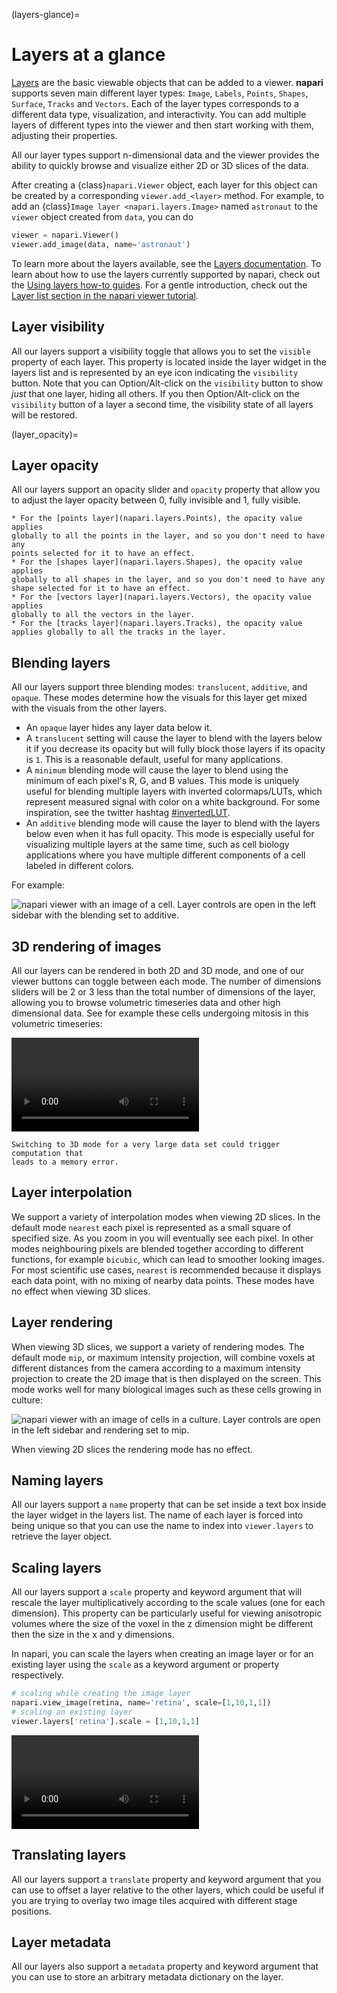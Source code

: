 (layers-glance)=
# Layers at a glance

[Layers](napari.layers) are the basic viewable objects that can be added to a
viewer. **napari** supports seven main different layer types: `Image`, `Labels`,
`Points`, `Shapes`, `Surface`, `Tracks` and `Vectors`. Each of the layer types
corresponds to a different data type, visualization, and interactivity. You can
add multiple layers of different types into the viewer and then start working
with them, adjusting their properties.

All our layer types support n-dimensional data and the viewer provides the
ability to quickly browse and visualize either 2D or 3D slices of the data.

After creating a {class}`napari.Viewer` object, each layer for this object can
be created by a corresponding `viewer.add_<layer>` method. For example, to add
an {class}`Image layer <napari.layers.Image>` named `astronaut` to the `viewer`
object created from `data`, you can do

```python
viewer = napari.Viewer()
viewer.add_image(data, name='astronaut')
```

To learn more about the layers available, see the
[Layers documentation](napari.layers). To learn about how to use the layers currently supported by napari, check out the
[Using layers how-to guides](../../howtos/layers/index). For a gentle
introduction, check out the
[Layer list section in the napari viewer tutorial](layer_list).

## Layer visibility

All our layers support a visibility toggle that allows you to set the `visible`
property of each layer. This property is located inside the layer widget in the
layers list and is represented by an eye icon indicating the `visibility` button.
Note that you can Option/Alt-click on the `visibility` button to show *just* that
one layer, hiding all others. If you then Option/Alt-click on the `visibility` 
button of a layer a second time, the visibility state of all layers will be restored.  

(layer_opacity)=
## Layer opacity

All our layers support an opacity slider and `opacity` property that allow you
to adjust the layer opacity between 0, fully invisible and 1, fully visible.

```{note}
* For the [points layer](napari.layers.Points), the opacity value applies
globally to all the points in the layer, and so you don't need to have any
points selected for it to have an effect.
* For the [shapes layer](napari.layers.Shapes), the opacity value applies
globally to all shapes in the layer, and so you don't need to have any
shape selected for it to have an effect.
* For the [vectors layer](napari.layers.Vectors), the opacity value applies
globally to all the vectors in the layer.
* For the [tracks layer](napari.layers.Tracks), the opacity value applies globally to all the tracks in the layer.
```

## Blending layers

All our layers support three blending modes: `translucent`, `additive`, and
`opaque`. These modes determine how the visuals for this layer get mixed with
the visuals from the other layers.

* An `opaque` layer hides any layer data below it.
* A `translucent` setting will cause the layer to blend with the layers below
it if you decrease its opacity but will fully block those layers if its opacity
is `1`. This is a reasonable default, useful for many applications.
* A `minimum` blending mode will cause the layer to blend using the minimum of each pixel's R, G, and B values. This mode is uniquely useful for
blending multiple layers with inverted colormaps/LUTs, which represent measured signal with color on a white background. For some inspiration, see the twitter hashtag [#invertedLUT](https://twitter.com/hashtag/invertedLUT).
* An `additive` blending mode will cause the layer to blend with the layers
below even when it has full opacity. This mode is especially useful for
visualizing multiple layers at the same time, such as cell biology applications
where you have multiple different components of a cell labeled in different
colors.

For example:

![napari viewer with an image of a cell. Layer controls are open in the left sidebar with the blending set to additive.](./images/blending.png)

## 3D rendering of images

All our layers can be rendered in both 2D and 3D mode, and one of our viewer
buttons can toggle between each mode. The number of dimensions sliders will be 2
or 3 less than the total number of dimensions of the layer, allowing you to
browse volumetric timeseries data and other high dimensional data. See for
example these cells undergoing mitosis in this volumetric timeseries:

![napari viewer with an image of a cell undergoing mitosis. The scroll bar below the canvas controls the timeseries, allowing different stages of mitosis to be visible.](./images/mitosis.webm)

```{note}
Switching to 3D mode for a very large data set could trigger computation that
leads to a memory error.
```

## Layer interpolation

We support a variety of interpolation modes when viewing 2D slices. In the
default mode `nearest` each pixel is represented as a small square of specified
size. As you zoom in you will eventually see each pixel. In other modes
neighbouring pixels are blended together according to different functions, for
example `bicubic`, which can lead to smoother looking images. For most
scientific use cases, `nearest` is recommended because it displays each data
point, with no mixing of nearby data points. These modes have no effect when
viewing 3D slices.

## Layer rendering

When viewing 3D slices, we support a variety of rendering modes. The default
mode `mip`, or maximum intensity projection, will combine voxels at different
distances from the camera according to a maximum intensity projection to create
the 2D image that is then displayed on the screen. This mode works well for many
biological images such as these cells growing in culture:

![napari viewer with an image of cells in a culture. Layer controls are open in the left sidebar and rendering set to mip.](./images/rendering.png)

When viewing 2D slices the rendering mode has no effect.

## Naming layers

All our layers support a `name` property that can be set inside a text box
inside the layer widget in the layers list. The name of each layer is forced
into being unique so that you can use the name to index into `viewer.layers` to
retrieve the layer object.

## Scaling layers

All our layers support a `scale` property and keyword argument that will rescale
the layer multiplicatively according to the scale values (one for each
dimension). This property can be particularly useful for viewing anisotropic
volumes where the size of the voxel in the z dimension might be different then
the size in the x and y dimensions.

In napari, you can scale the layers when creating an image layer or for an
existing layer using the `scale` as a keyword argument or property respectively.

```python
# scaling while creating the image layer
napari.view_image(retina, name='retina', scale=[1,10,1,1])
# scaling an existing layer
viewer.layers['retina'].scale = [1,10,1,1]
```

![napari viewer with an image where all layers are scaled equally; when rotated, the image appears flat. By using console below the canvas and applying a scale factor to one of the dimensions, the image's volume becomes apparent.](images/scaling.webm)


## Translating layers

All our layers support a `translate` property and keyword argument that you can
use to offset a layer relative to the other layers, which could be useful if you
are trying to overlay two image tiles acquired with different stage positions.

## Layer metadata

All our layers also support a `metadata` property and keyword argument that you
can use to store an arbitrary metadata dictionary on the layer.

